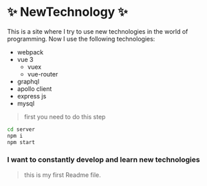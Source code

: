 # ✨ NewTechnology ✨
This is a site where I try to use new technologies in the world of programming.
Now I use the following technologies:
+ webpack
+ vue 3
  + vuex
  + vue-router
+ graphql
+ apollo client
+ express js 
+ mysql 

>first you need to do this step
```sh
cd server
npm i
npm start
```

### I want to constantly develop and learn new technologies

>this is my first Readme file.